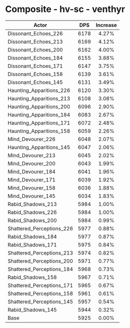 # Composite - hv-sc - venthyr
| Actor | DPS | Increase |
|---|:---:|:---:|
|Dissonant_Echoes_226|6178|4.27%|
|Dissonant_Echoes_213|6169|4.12%|
|Dissonant_Echoes_200|6162|4.00%|
|Dissonant_Echoes_184|6155|3.88%|
|Dissonant_Echoes_171|6147|3.75%|
|Dissonant_Echoes_158|6139|3.61%|
|Dissonant_Echoes_145|6131|3.49%|
|Haunting_Apparitions_226|6120|3.30%|
|Haunting_Apparitions_213|6108|3.08%|
|Haunting_Apparitions_200|6096|2.90%|
|Haunting_Apparitions_184|6083|2.67%|
|Haunting_Apparitions_171|6072|2.48%|
|Haunting_Apparitions_158|6059|2.26%|
|Mind_Devourer_226|6048|2.07%|
|Haunting_Apparitions_145|6047|2.06%|
|Mind_Devourer_213|6045|2.02%|
|Mind_Devourer_200|6043|1.99%|
|Mind_Devourer_184|6041|1.96%|
|Mind_Devourer_171|6039|1.92%|
|Mind_Devourer_158|6036|1.88%|
|Mind_Devourer_145|6034|1.83%|
|Rabid_Shadows_213|5984|1.00%|
|Rabid_Shadows_226|5984|1.00%|
|Rabid_Shadows_200|5984|0.99%|
|Shattered_Perceptions_226|5977|0.88%|
|Rabid_Shadows_184|5977|0.87%|
|Rabid_Shadows_171|5975|0.84%|
|Shattered_Perceptions_213|5974|0.82%|
|Shattered_Perceptions_200|5971|0.77%|
|Shattered_Perceptions_184|5968|0.73%|
|Rabid_Shadows_158|5967|0.71%|
|Shattered_Perceptions_171|5965|0.67%|
|Shattered_Perceptions_158|5961|0.61%|
|Shattered_Perceptions_145|5957|0.54%|
|Rabid_Shadows_145|5944|0.32%|
|Base|5925|0.00%|
